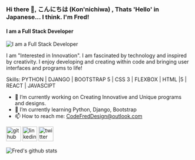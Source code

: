 ### Hi there 👋, こんにちは (Kon'nichiwa) , Thats 'Hello' in Japanese... I think. I'm Fred!
#### I am a Full Stack Developer
![I am a Full Stack Developer](https://png.pngtree.com/thumb_back/fh260/back_our/20190622/ourmid/pngtree-minimalistic-business-future-city-poster-background-image_230538.jpg)

I am "Interested in Innovation". I am fascinated by technology and inspired by creativity. I enjoy developing and creating within code and bringing user interfaces and programs to life!

Skills: PYTHON | DJANGO | BOOTSTRAP 5 | CSS 3 | FLEXBOX | HTML |5 | REACT | JAVASCIPT  

- 🔭 I’m currently working on Creating Innovative and Unique programs and designs. 
- 🌱 I’m currently learning Python, Django, Bootstrap 
- 📫 How to reach me: CodeFredDesign@outlook.com 


[<img src='https://cdn.jsdelivr.net/npm/simple-icons@3.0.1/icons/github.svg' alt='github' height='40'>](https://github.com/Fmorris825)  [<img src='https://cdn.jsdelivr.net/npm/simple-icons@3.0.1/icons/linkedin.svg' alt='linkedin' height='40'>](https://www.linkedin.com/in/https://www.linkedin.com/in/fred-morris-623107235//)  [<img src='https://cdn.jsdelivr.net/npm/simple-icons@3.0.1/icons/twitter.svg' alt='twitter' height='40'>](https://twitter.com/CodeFredDesign)  



![Fred's github stats](https://github-readme-stats.vercel.app/api?username=Fmorris825&show_icons=true&theme=dracula)
